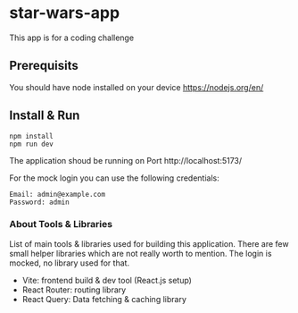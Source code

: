 # star-wars-app

This app is for a coding challenge

## Prerequisits

You should have node installed on your device
https://nodejs.org/en/

## Install & Run

```
npm install
npm run dev
```

The application shoud be running on Port http://localhost:5173/

For the mock login you can use the following credentials:

```
Email: admin@example.com
Password: admin
```

### About Tools & Libraries

List of main tools & libraries used for building this application. There are few small helper libraries which are not really worth to mention. The login is mocked, no library used for that.

- Vite: frontend build & dev tool (React.js setup)
- React Router: routing library
- React Query: Data fetching & caching library
